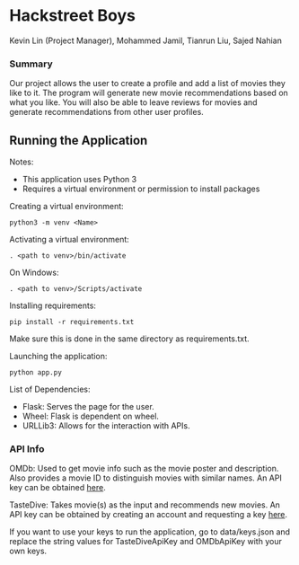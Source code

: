 # Hackstreet Boys
Kevin Lin (Project Manager), Mohammed Jamil, Tianrun Liu, Sajed Nahian
### Summary
Our project allows the user to create a profile and add a list of movies they
like to it. The program will generate new movie recommendations based on what
you like. You will also be able to leave reviews for movies and generate
recommendations from other user profiles.

## Running the Application
Notes:
* This application uses Python 3
* Requires a virtual environment or permission to install packages

Creating a virtual environment:
```
python3 -m venv <Name>
```

Activating a virtual environment:
```
. <path to venv>/bin/activate
```

On Windows:
```
. <path to venv>/Scripts/activate
```

Installing requirements:
```
pip install -r requirements.txt
```
Make sure this is done in the same directory as requirements.txt.

Launching the application:
```
python app.py
```

List of Dependencies:
- Flask: Serves the page for the user.
- Wheel: Flask is dependent on wheel.
- URLLib3: Allows for the interaction with APIs.

### API Info
OMDb: Used to get movie info such as the movie poster and description. Also
provides a movie ID to distinguish movies with similar names. An API key can be
obtained [here](http://www.omdbapi.com/apikey.aspx).

TasteDive: Takes movie(s) as the input and recommends new movies. An API key can
be obtained by creating an account and requesting a key [here](https://tastedive.com/account/api_access).

If you want to use your keys to run the application, go to data/keys.json and
replace the string values for TasteDiveApiKey and OMDbApiKey with your own keys.

